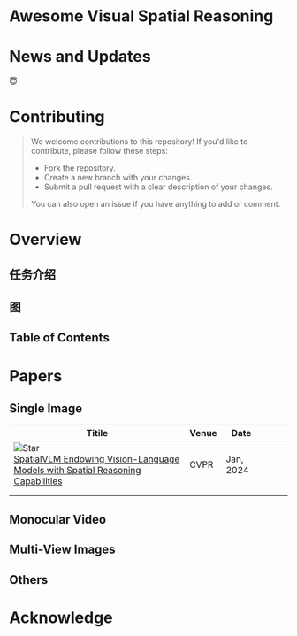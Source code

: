 # Awesome Visual Spatial Reasoning



# News and Updates

😇





# Contributing

> We welcome contributions to this repository! If you'd like to contribute, please follow these steps:
>
> - Fork the repository.
> - Create a new branch with your changes.
> - Submit a pull request with a clear description of your changes.
>
> You can also open an issue if you have anything to add or comment.





# Overview

## 任务介绍





## 图





## Table of Contents





# Papers



## Single Image

| Titile                                                       | Venue | Date      |      |      |      |
| ------------------------------------------------------------ | ----- | --------- | ---- | ---- | ---- |
|![Star](https://img.shields.io/github/stars/remyxai/VQASynth.svg?style=social&label=Star)<br/>[SpatialVLM Endowing Vision-Language Models with Spatial Reasoning Capabilities](https://arxiv.org/abs/2504.01805) | CVPR  | Jan, 2024 |      |      |      |
|                                                              |       |           |      |      |      |
|                                                              |       |           |      |      |      |



## Monocular Video





## Multi-View Images





## Others





# Acknowledge



